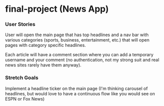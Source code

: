 # final-project (News App)

### User Stories

User will open the main page that has top headlines and a nav bar with various categories (sports, business, entertainment, etc.) that will open pages with category specific headlines.

Each article will have a comment section where you can add a temporary username and your comment (no authentication, not my strong suit and real news sites rarely have them anyway).

### Stretch Goals

Implement a headline ticker on the main page (I'm thinking carousel of headlines, but would love to have a continuous flow like you would see on ESPN or Fox News)
